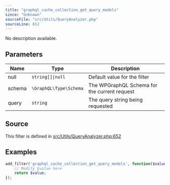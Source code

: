 ```yaml
---
title: "graphql_cache_collection_get_query_models"
since: "Unknown"
sourceFile: "src/Utils/QueryAnalyzer.php"
sourceLine: 652
---
```



No description available.

## Parameters

| Name | Type | Description |
|------|------|-------------|
| null | `string[]\|null` | Default value for the filter |
| schema | `\GraphQL\Type\Schema` | The WPGraphQL Schema for the current request |
| query | `string` | The query string being requested |




## Source

This filter is defined in [src/Utils/QueryAnalyzer.php:652](https://github.com/wp-graphql/wp-graphql/blob/develop/src/Utils/QueryAnalyzer.php#L652)


## Examples

```php
add_filter('graphql_cache_collection_get_query_models', function($value, $null, $schema, $query) {
    // Modify $value here
    return $value;
});
```